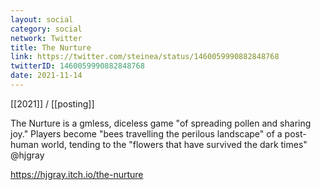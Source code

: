 ```yaml
---
layout: social
category: social
network: Twitter
title: The Nurture
link: https://twitter.com/steinea/status/1460059990882848768
twitterID: 1460059990882848768
date: 2021-11-14
---
```


[[2021]] / [[posting]]

The Nurture is a gmless, diceless game "of spreading pollen and sharing joy." Players become "bees travelling the perilous landscape" of a post-human world, tending to the "flowers that have survived the dark times" @hjgray

<https://hjgray.itch.io/the-nurture>
